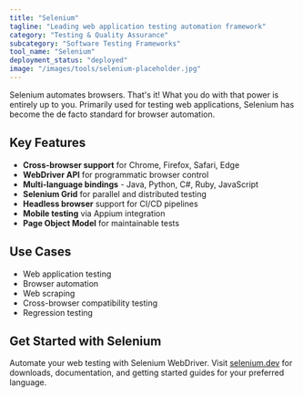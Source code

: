 ```yaml
---
title: "Selenium"
tagline: "Leading web application testing automation framework"
category: "Testing & Quality Assurance"
subcategory: "Software Testing Frameworks"
tool_name: "Selenium"
deployment_status: "deployed"
image: "/images/tools/selenium-placeholder.jpg"
---
```

Selenium automates browsers. That's it! What you do with that power is entirely up to you. Primarily used for testing web applications, Selenium has become the de facto standard for browser automation.

## Key Features

- **Cross-browser support** for Chrome, Firefox, Safari, Edge
- **WebDriver API** for programmatic browser control
- **Multi-language bindings** - Java, Python, C#, Ruby, JavaScript
- **Selenium Grid** for parallel and distributed testing
- **Headless browser** support for CI/CD pipelines
- **Mobile testing** via Appium integration
- **Page Object Model** for maintainable tests

## Use Cases

- Web application testing
- Browser automation
- Web scraping
- Cross-browser compatibility testing
- Regression testing

## Get Started with Selenium

Automate your web testing with Selenium WebDriver. Visit [selenium.dev](https://www.selenium.dev) for downloads, documentation, and getting started guides for your preferred language.
